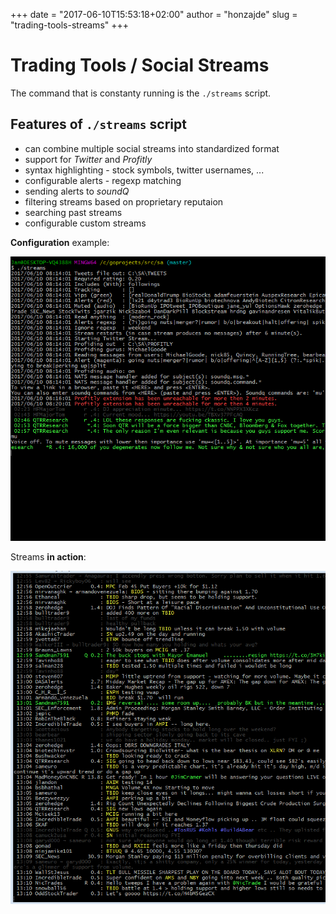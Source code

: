 +++
date = "2017-06-10T15:53:18+02:00"
author = "honzajde"
slug = "trading-tools-streams"
+++

# Trading Tools / Social Streams

The command that is constanty running is the `./streams` script.

## Features of `./streams` script

* can combine multiple social streams into standardized format
* support for _Twitter_ and _Profitly_
* syntax highlighting - stock symbols, twitter usernames, ...
* configurable alerts - regexp matching 
* sending alerts to _soundQ_
* filtering streams based on proprietary reputaion
* searching past streams
* configurable custom streams

**Configuration** example:

![streams](/media/streams_config.PNG)

Streams **in action**: 

![streams](/media/streams_crop2.PNG)
